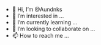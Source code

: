 - 👋 Hi, I’m @Aundnks
- 👀 I’m interested in ...
- 🌱 I’m currently learning ...
- 💞️ I’m looking to collaborate on ...
- 📫 How to reach me ...

<!---
Aundnks/Aundnks is a ✨ special ✨ repository because its `README.md` (this file) appears on your GitHub profile.
You can click the Preview link to take a look at your changes.
--->
